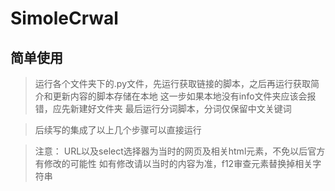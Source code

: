 # SimoleCrwal

## 简单使用

> 运行各个文件夹下的.py文件，先运行获取链接的脚本，之后再运行获取简介和更新内容的脚本存储在本地
> 这一步如果本地没有info文件夹应该会报错，应先新建好文件夹
> 最后运行分词脚本，分词仅保留中文关键词

> 后续写的集成了以上几个步骤可以直接运行

> 注意：
> URL以及select选择器为当时的网页及相关html元素，不免以后官方有修改的可能性
> 如有修改请以当时的内容为准，f12审查元素替换掉相关字符串
